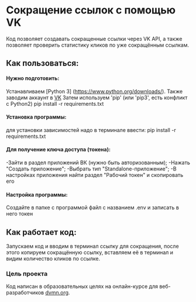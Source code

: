 # Сокращение ссылок с помощью VK

Код позволяет создавать сокращенные ссылки через VK API, а также позволяет проверить статистику кликов по уже сокращённым ссылкам.

## Как пользоваться:

#### Нужно подготовить:

 Устанавливаем [Python 3] (https://www.python.org/downloads/). Также заводим аккаунт в [VK](https://vk.com)
 Затем используем 'pip' (или 'pip3', есть конфликт с Python2)
 pip install -r requirements.txt

#### Установка программы:

для установки зависимостей надо в терминале ввести:
pip install -r requirements.txt

 #### Для получение ключа доступа (токена):

-Зайти в раздел приложений ВК (нужно быть авторизованным);
-Нажать "Создать приложение";
-Выбрать тип "Standalone-приложение";
-В настройках приложения найти раздел "Рабочий токен" и скопировать его

#### Настройка программы:
Создайте в папке с программой файл с названием .env и записать в него токен

## Как работает код:
 
 Запускаем код и вводим в терминал ссылку для сокращения, после этого копируем сокращённую ссылку, вставляем её в терминал и видим количество кликов по ссылке.

### Цель проекта

 Код написан в образовательных целях на онлайн-курсе для веб-разработчиков [dvmn.org](https://dvmn.org/).
